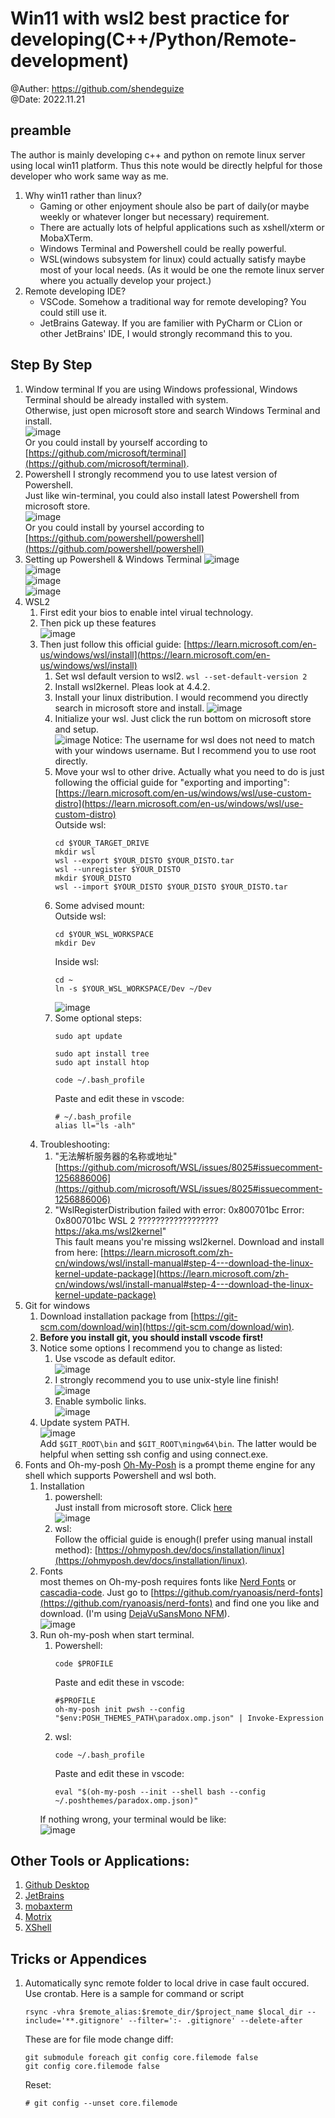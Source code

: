 # Win11 with wsl2 best practice for developing(C++/Python/Remote-development)
@Auther: https://github.com/shendeguize  
@Date: 2022.11.21  

## preamble
The author is mainly developing c++ and python on remote linux server using local win11 platform. Thus this note would be directly helpful for those developer who work same way as me.
1. Why win11 rather than linux?
    - Gaming or other enjoyment shoule also be part of daily(or maybe weekly or whatever longer but necessary) requirement.
    - There are actually lots of helpful applications such as xshell/xterm or MobaXTerm.
    - Windows Terminal and Powershell could be really powerful.
    - WSL(windows subsystem for linux) could actually satisfy maybe most of your local needs. (As it would be one the remote linux server where you actually develop your project.)
2. Remote developing IDE?
    - VSCode. Somehow a traditional way for remote developing? You could still use it.
    - JetBrains Gateway. If you are familier with PyCharm or CLion or other JetBrains' IDE, I would strongly recommand this to you.

## Step By Step
1. Window terminal
    If you are using Windows professional, Windows Terminal should be already installed with system.  
    Otherwise, just open microsoft store and search Windows Terminal and install.  
    ![image](https://user-images.githubusercontent.com/30931540/202843289-6940826e-fa7a-4ac2-b90d-eb5334c45dd5.png)  
    Or you could install by yourself according to [https://github.com/microsoft/terminal](https://github.com/microsoft/terminal).  
2. Powershell
    I strongly recommend you to use latest version of Powershell.  
    Just like win-terminal, you could also install latest Powershell from microsoft store.  
    ![image](https://user-images.githubusercontent.com/30931540/202860397-3453bf45-8169-4848-8a08-ec05a9ba2ea5.png)  
    Or you could install by yoursel according to [https://github.com/powershell/powershell](https://github.com/powershell/powershell)  
3. Setting up Powershell & Windows Terminal
    ![image](https://user-images.githubusercontent.com/30931540/202860467-fd8cdb60-dc57-4d10-ad01-b8c785629196.png)  
    ![image](https://user-images.githubusercontent.com/30931540/202860513-2eaa5a5c-c437-486a-abc3-2a61682551a6.png)  
    ![image](https://user-images.githubusercontent.com/30931540/202860531-7dcb9504-c26d-4dc6-a291-27107a3b35f6.png)  
    ![image](https://user-images.githubusercontent.com/30931540/202860583-7e618960-5d55-4bef-9c38-67d88ba4e74e.png)  
4. WSL2
    1. First edit your bios to enable intel virual technology.  
    2. Then pick up these features  
        ![image](https://user-images.githubusercontent.com/30931540/203073099-e76c3aae-e064-485f-83e4-0deddaafd626.png)
    3. Then just follow this official guide: [https://learn.microsoft.com/en-us/windows/wsl/install](https://learn.microsoft.com/en-us/windows/wsl/install)  
        1. Set wsl default version to wsl2.
            ```wsl --set-default-version 2```
        2. Install wsl2kernel.
            Pleas look at 4.4.2.
        3. Install your linux distribution. I would recommend you directly search in microsoft store and install.
            ![image](https://user-images.githubusercontent.com/30931540/203039492-00c0d5b3-26cb-4c9b-9875-2553165250b8.png)
        4. Initialize your wsl.
            Just click the run bottom on microsoft store and setup.  
            ![image](https://user-images.githubusercontent.com/30931540/203043849-3dbefc76-6cf3-4b0e-9661-17b3548159d1.png)
            Notice: The username for wsl does not need to match with your windows username. But I recommend you to use root directly.
        5. Move your wsl to other drive.
            Actually what you need to do is just following the official guide for "exporting and importing": [https://learn.microsoft.com/en-us/windows/wsl/use-custom-distro](https://learn.microsoft.com/en-us/windows/wsl/use-custom-distro)  
            Outside wsl:  
            ```
            cd $YOUR_TARGET_DRIVE
            mkdir wsl
            wsl --export $YOUR_DISTO $YOUR_DISTO.tar
            wsl --unregister $YOUR_DISTO
            mkdir $YOUR_DISTO
            wsl --import $YOUR_DISTO $YOUR_DISTO $YOUR_DISTO.tar
            ```
        6. Some advised mount:  
            Outside wsl:  
            ```
            cd $YOUR_WSL_WORKSPACE
            mkdir Dev
            ```  
            Inside wsl:  
            ```
            cd ~
            ln -s $YOUR_WSL_WORKSPACE/Dev ~/Dev
            ```
            ![image](https://user-images.githubusercontent.com/30931540/203050093-00f233fd-df7f-4455-b08a-fef46e408bdb.png)
        7. Some optional steps:  
            ```
            sudo apt update
            ```
            ```
            sudo apt install tree
            sudo apt install htop
            ```
            ```
            code ~/.bash_profile
            ```            
            Paste and edit these in vscode:  
            ```
            # ~/.bash_profile
            alias ll="ls -alh"
            ```  
    4. Troubleshooting:
        1. "无法解析服务器的名称或地址"  
            [https://github.com/microsoft/WSL/issues/8025#issuecomment-1256886006](https://github.com/microsoft/WSL/issues/8025#issuecomment-1256886006)  
        2. "WslRegisterDistribution failed with error: 0x800701bc Error: 0x800701bc WSL 2 ?????????????????? https://aka.ms/wsl2kernel"  
            This fault means you're missing wsl2kernel. Download and install from here: [https://learn.microsoft.com/zh-cn/windows/wsl/install-manual#step-4---download-the-linux-kernel-update-package](https://learn.microsoft.com/zh-cn/windows/wsl/install-manual#step-4---download-the-linux-kernel-update-package)  
5. Git for windows  
    1. Download installation package from [https://git-scm.com/download/win](https://git-scm.com/download/win).  
    2. **Before you install git, you should install vscode first!**  
    3. Notice some options I recommend you to change as listed:  
        1. Use vscode as default editor.  
            ![image](https://user-images.githubusercontent.com/30931540/203053531-dc58c9a1-0198-4477-9e7a-d415bb5ddadb.png)
        2. I strongly recommend you to use unix-style line finish!  
            ![image](https://user-images.githubusercontent.com/30931540/203053880-f68ee627-54f5-4d74-bcb0-f0ecdba48162.png)
        3. Enable symbolic links.  
            ![image](https://user-images.githubusercontent.com/30931540/203054072-3781afaf-7bb3-485c-b005-b9881cbb0fea.png)
    4. Update system PATH.  
        ![image](https://user-images.githubusercontent.com/30931540/203054604-a6effa45-d5f5-4f71-9479-c7816b78730d.png)  
        Add `$GIT_ROOT\bin` and `$GIT_ROOT\mingw64\bin`. The latter would be helpful when setting ssh config and using connect.exe.  
6. Fonts and Oh-my-posh
    [Oh-My-Posh](https://ohmyposh.dev) is a prompt theme engine for any shell which supports Powershell and wsl both.  
    1. Installation  
        1. powershell:  
            Just install from microsoft store. Click [here](ms-windows-store://pdp/?productid=XP8K0HKJFRXGCK)  
            ![image](https://user-images.githubusercontent.com/30931540/203061632-aebe2957-ba71-461b-a31d-ff971e1a9f75.png)
        2. wsl:  
            Follow the official guide is enough(I prefer using manual install method): [https://ohmyposh.dev/docs/installation/linux](https://ohmyposh.dev/docs/installation/linux).  
    2. Fonts  
        most themes on Oh-my-posh requires fonts like [Nerd Fonts](https://www.nerdfonts.com/) or [cascadia-code](https://learn.microsoft.com/en-us/windows/terminal/cascadia-code). Just go to [https://github.com/ryanoasis/nerd-fonts](https://github.com/ryanoasis/nerd-fonts) and find one you like and download. (I'm using [DejaVuSansMono NFM](https://github.com/ryanoasis/nerd-fonts/tree/master/patched-fonts/DejaVuSansMono/Regular/complete)).  
        ![image](https://user-images.githubusercontent.com/30931540/203068319-bb6a4f99-7ac8-4e1d-be1c-e1fdccaa8197.png)
    3. Run oh-my-posh when start terminal.  
        1. Powershell:  
            ```
            code $PROFILE
            ```
            Paste and edit these in vscode:  
            ```
            #$PROFILE
            oh-my-posh init pwsh --config "$env:POSH_THEMES_PATH\paradox.omp.json" | Invoke-Expression
            ```
        2. wsl:    
            ```
            code ~/.bash_profile
            ```            
            Paste and edit these in vscode:  
            ```            
            eval "$(oh-my-posh --init --shell bash --config ~/.poshthemes/paradox.omp.json)"
            ```
        If nothing wrong, your terminal would be like:  
        ![image](https://user-images.githubusercontent.com/30931540/203068531-09f89005-bf18-4881-8587-a5d5510e4240.png)

## Other Tools or Applications:
1. [Github Desktop](https://desktop.github.com/)
2. [JetBrains](https://www.jetbrains.com/)
3. [mobaxterm](https://mobaxterm.mobatek.net/)
4. [Motrix](https://motrix.app/)
5. [XShell](https://www.xshell.com/)

## Tricks or Appendices
1. Automatically sync remote folder to local drive in case fault occured.
    Use crontab. Here is a sample for command or script  
    ```
    rsync -vhra $remote_alias:$remote_dir/$project_name $local_dir --include='**.gitignore' --filter=':- .gitignore' --delete-after
    ```
    These are for file mode change diff:  
    ```
    git submodule foreach git config core.filemode false
    git config core.filemode false
    ```  
    Reset:  
    ```
    # git config --unset core.filemode
    ```  
